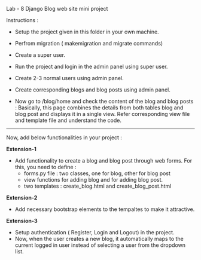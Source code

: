 Lab - 8
Django Blog web site mini project 

Instructions :

- Setup the project given in this folder in your own machine.

- Perfrom migration ( makemigration and migrate commands)

- Create a super user.

- Run the project and login in the admin panel using super user.

- Create 2-3 normal users using admin panel.

- Create corresponding blogs and blog posts using admin panel.

- Now go to /blog/home and check the content of the blog and blog posts : Basically, this page combines the details from both tables blog and blog post and displays it in a single view. Refer corresponding view file and template file and understand the code.

----------------------------------------------------------------------------------------------------------
Now, add below functionalities in your project : 

**Extension-1**

- Add functionality to create a blog and blog post through web forms. For this, you need to define :
  - forms.py file : two classes, one for blog, other for blog post
  - view functions for adding blog and for adding blog post.
  - two templates : create_blog.html and create_blog_post.html

**Extension-2**

- Add necessary bootstrap elements to the tempaltes to make it attractive.

**Extension-3**

- Setup authentication ( Register, Login and Logout) in the project.
- Now, when the user creates a new blog, it automatically maps to the current logged in user instead of selecting a user from the dropdown list.


  
